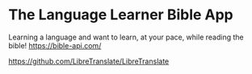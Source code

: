 # The Language Learner Bible App

Learning a language and want to learn, at your pace, while reading the bible!
https://bible-api.com/

https://github.com/LibreTranslate/LibreTranslate